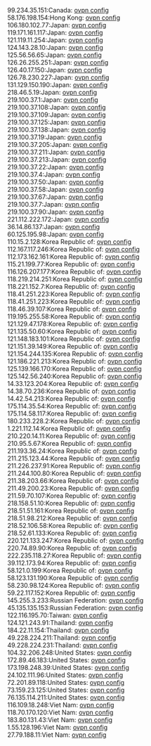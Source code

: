99.234.35.151:Canada: [ovpn config](vpn/99_234_35_151.ovpn)  
58.176.198.154:Hong Kong: [ovpn config](vpn/58_176_198_154.ovpn)  
106.180.102.77:Japan: [ovpn config](vpn/106_180_102_77.ovpn)  
119.171.161.117:Japan: [ovpn config](vpn/119_171_161_117.ovpn)  
121.119.11.254:Japan: [ovpn config](vpn/121_119_11_254.ovpn)  
124.143.28.10:Japan: [ovpn config](vpn/124_143_28_10.ovpn)  
125.56.56.65:Japan: [ovpn config](vpn/125_56_56_65.ovpn)  
126.26.255.251:Japan: [ovpn config](vpn/126_26_255_251.ovpn)  
126.40.17.150:Japan: [ovpn config](vpn/126_40_17_150.ovpn)  
126.78.230.227:Japan: [ovpn config](vpn/126_78_230_227.ovpn)  
131.129.150.190:Japan: [ovpn config](vpn/131_129_150_190.ovpn)  
218.46.5.19:Japan: [ovpn config](vpn/218_46_5_19.ovpn)  
219.100.37.1:Japan: [ovpn config](vpn/219_100_37_1.ovpn)  
219.100.37.108:Japan: [ovpn config](vpn/219_100_37_108.ovpn)  
219.100.37.109:Japan: [ovpn config](vpn/219_100_37_109.ovpn)  
219.100.37.125:Japan: [ovpn config](vpn/219_100_37_125.ovpn)  
219.100.37.138:Japan: [ovpn config](vpn/219_100_37_138.ovpn)  
219.100.37.19:Japan: [ovpn config](vpn/219_100_37_19.ovpn)  
219.100.37.205:Japan: [ovpn config](vpn/219_100_37_205.ovpn)  
219.100.37.211:Japan: [ovpn config](vpn/219_100_37_211.ovpn)  
219.100.37.213:Japan: [ovpn config](vpn/219_100_37_213.ovpn)  
219.100.37.22:Japan: [ovpn config](vpn/219_100_37_22.ovpn)  
219.100.37.4:Japan: [ovpn config](vpn/219_100_37_4.ovpn)  
219.100.37.50:Japan: [ovpn config](vpn/219_100_37_50.ovpn)  
219.100.37.58:Japan: [ovpn config](vpn/219_100_37_58.ovpn)  
219.100.37.67:Japan: [ovpn config](vpn/219_100_37_67.ovpn)  
219.100.37.7:Japan: [ovpn config](vpn/219_100_37_7.ovpn)  
219.100.37.90:Japan: [ovpn config](vpn/219_100_37_90.ovpn)  
221.112.222.172:Japan: [ovpn config](vpn/221_112_222_172.ovpn)  
36.14.86.137:Japan: [ovpn config](vpn/36_14_86_137.ovpn)  
60.125.195.98:Japan: [ovpn config](vpn/60_125_195_98.ovpn)  
110.15.2.128:Korea Republic of: [ovpn config](vpn/110_15_2_128.ovpn)  
112.167.117.246:Korea Republic of: [ovpn config](vpn/112_167_117_246.ovpn)  
112.173.162.161:Korea Republic of: [ovpn config](vpn/112_173_162_161.ovpn)  
115.21.199.77:Korea Republic of: [ovpn config](vpn/115_21_199_77.ovpn)  
116.126.207.177:Korea Republic of: [ovpn config](vpn/116_126_207_177.ovpn)  
118.219.214.251:Korea Republic of: [ovpn config](vpn/118_219_214_251.ovpn)  
118.221.152.7:Korea Republic of: [ovpn config](vpn/118_221_152_7.ovpn)  
118.41.251.223:Korea Republic of: [ovpn config](vpn/118_41_251_223.ovpn)  
118.41.251.223:Korea Republic of: [ovpn config](vpn/118_41_251_223.ovpn)  
118.46.39.107:Korea Republic of: [ovpn config](vpn/118_46_39_107.ovpn)  
119.195.255.58:Korea Republic of: [ovpn config](vpn/119_195_255_58.ovpn)  
121.129.47.178:Korea Republic of: [ovpn config](vpn/121_129_47_178.ovpn)  
121.135.50.60:Korea Republic of: [ovpn config](vpn/121_135_50_60.ovpn)  
121.148.183.101:Korea Republic of: [ovpn config](vpn/121_148_183_101.ovpn)  
121.151.39.149:Korea Republic of: [ovpn config](vpn/121_151_39_149.ovpn)  
121.154.244.135:Korea Republic of: [ovpn config](vpn/121_154_244_135.ovpn)  
121.186.221.213:Korea Republic of: [ovpn config](vpn/121_186_221_213.ovpn)  
125.139.166.170:Korea Republic of: [ovpn config](vpn/125_139_166_170.ovpn)  
125.142.56.240:Korea Republic of: [ovpn config](vpn/125_142_56_240.ovpn)  
14.33.123.204:Korea Republic of: [ovpn config](vpn/14_33_123_204.ovpn)  
14.38.70.236:Korea Republic of: [ovpn config](vpn/14_38_70_236.ovpn)  
14.42.54.213:Korea Republic of: [ovpn config](vpn/14_42_54_213.ovpn)  
175.114.35.54:Korea Republic of: [ovpn config](vpn/175_114_35_54.ovpn)  
175.114.58.117:Korea Republic of: [ovpn config](vpn/175_114_58_117.ovpn)  
180.233.228.2:Korea Republic of: [ovpn config](vpn/180_233_228_2.ovpn)  
1.221.112.14:Korea Republic of: [ovpn config](vpn/1_221_112_14.ovpn)  
210.220.14.11:Korea Republic of: [ovpn config](vpn/210_220_14_11.ovpn)  
210.95.5.67:Korea Republic of: [ovpn config](vpn/210_95_5_67.ovpn)  
211.193.36.24:Korea Republic of: [ovpn config](vpn/211_193_36_24.ovpn)  
211.215.123.44:Korea Republic of: [ovpn config](vpn/211_215_123_44.ovpn)  
211.226.237.91:Korea Republic of: [ovpn config](vpn/211_226_237_91.ovpn)  
211.244.100.80:Korea Republic of: [ovpn config](vpn/211_244_100_80.ovpn)  
211.38.203.66:Korea Republic of: [ovpn config](vpn/211_38_203_66.ovpn)  
211.49.200.23:Korea Republic of: [ovpn config](vpn/211_49_200_23.ovpn)  
211.59.70.107:Korea Republic of: [ovpn config](vpn/211_59_70_107.ovpn)  
218.158.51.10:Korea Republic of: [ovpn config](vpn/218_158_51_10.ovpn)  
218.51.51.161:Korea Republic of: [ovpn config](vpn/218_51_51_161.ovpn)  
218.51.98.212:Korea Republic of: [ovpn config](vpn/218_51_98_212.ovpn)  
218.52.106.58:Korea Republic of: [ovpn config](vpn/218_52_106_58.ovpn)  
218.52.61.133:Korea Republic of: [ovpn config](vpn/218_52_61_133.ovpn)  
220.121.133.247:Korea Republic of: [ovpn config](vpn/220_121_133_247.ovpn)  
220.74.89.90:Korea Republic of: [ovpn config](vpn/220_74_89_90.ovpn)  
222.235.118.27:Korea Republic of: [ovpn config](vpn/222_235_118_27.ovpn)  
39.112.173.94:Korea Republic of: [ovpn config](vpn/39_112_173_94.ovpn)  
58.121.0.199:Korea Republic of: [ovpn config](vpn/58_121_0_199.ovpn)  
58.123.131.190:Korea Republic of: [ovpn config](vpn/58_123_131_190.ovpn)  
58.230.98.124:Korea Republic of: [ovpn config](vpn/58_230_98_124.ovpn)  
59.22.117.152:Korea Republic of: [ovpn config](vpn/59_22_117_152.ovpn)  
145.255.3.233:Russian Federation: [ovpn config](vpn/145_255_3_233.ovpn)  
45.135.135.153:Russian Federation: [ovpn config](vpn/45_135_135_153.ovpn)  
122.116.195.70:Taiwan: [ovpn config](vpn/122_116_195_70.ovpn)  
124.121.243.91:Thailand: [ovpn config](vpn/124_121_243_91.ovpn)  
184.22.11.154:Thailand: [ovpn config](vpn/184_22_11_154.ovpn)  
49.228.224.211:Thailand: [ovpn config](vpn/49_228_224_211.ovpn)  
49.228.224.231:Thailand: [ovpn config](vpn/49_228_224_231.ovpn)  
104.32.206.248:United States: [ovpn config](vpn/104_32_206_248.ovpn)  
172.89.46.183:United States: [ovpn config](vpn/172_89_46_183.ovpn)  
173.198.248.39:United States: [ovpn config](vpn/173_198_248_39.ovpn)  
24.102.111.96:United States: [ovpn config](vpn/24_102_111_96.ovpn)  
72.201.89.118:United States: [ovpn config](vpn/72_201_89_118.ovpn)  
73.159.23.125:United States: [ovpn config](vpn/73_159_23_125.ovpn)  
76.135.114.211:United States: [ovpn config](vpn/76_135_114_211.ovpn)  
116.109.18.248:Viet Nam: [ovpn config](vpn/116_109_18_248.ovpn)  
118.70.170.120:Viet Nam: [ovpn config](vpn/118_70_170_120.ovpn)  
183.80.131.43:Viet Nam: [ovpn config](vpn/183_80_131_43.ovpn)  
1.55.128.196:Viet Nam: [ovpn config](vpn/1_55_128_196.ovpn)  
27.79.188.11:Viet Nam: [ovpn config](vpn/27_79_188_11.ovpn)  
